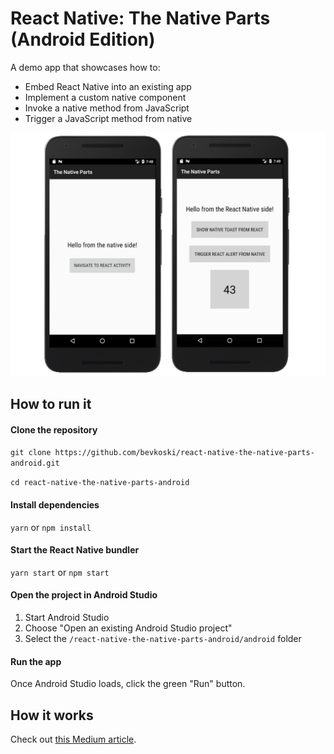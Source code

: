 # React Native: The Native Parts (Android Edition)

A demo app that showcases how to:

- Embed React Native into an existing app
- Implement a custom native component
- Invoke a native method from JavaScript
- Trigger a JavaScript method from native

![Screenshot](/screenshot.png)

## How to run it

#### Clone the repository

`git clone https://github.com/bevkoski/react-native-the-native-parts-android.git`

`cd react-native-the-native-parts-android`

#### Install dependencies

`yarn` or `npm install`

#### Start the React Native bundler

`yarn start` or `npm start`

#### Open the project in Android Studio

1. Start Android Studio
2. Choose "Open an existing Android Studio project"
3. Select the `/react-native-the-native-parts-android/android` folder

#### Run the app

Once Android Studio loads, click the green "Run" button.

## How it works

Check out [this Medium article](https://blog.netcetera.com/react-native-the-native-parts-android-edition-42b480f10170).

